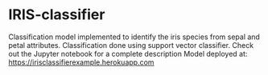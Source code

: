 # IRIS-classifier
Classification model implemented to identify the iris species from sepal and petal attributes. Classification done using support vector classifier.
Check out the Jupyter notebook for a complete description
Model deployed at: https://irisclassifierexample.herokuapp.com
